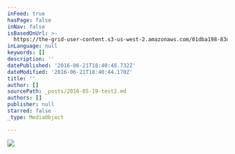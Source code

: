 ```yaml
---
inFeed: true
hasPage: false
inNav: false
isBasedOnUrl: >-
  https://the-grid-user-content.s3-us-west-2.amazonaws.com/01dba198-83d2-445f-afff-c107ab11948f.jpg
inLanguage: null
keywords: []
description: ''
datePublished: '2016-06-21T18:40:48.732Z'
dateModified: '2016-06-21T18:40:44.170Z'
title: ''
author: []
sourcePath: _posts/2016-05-19-test2.md
authors: []
publisher: null
starred: false
_type: MediaObject

---
```

![](https://the-grid-user-content.s3-us-west-2.amazonaws.com/01dba198-83d2-445f-afff-c107ab11948f.jpg)